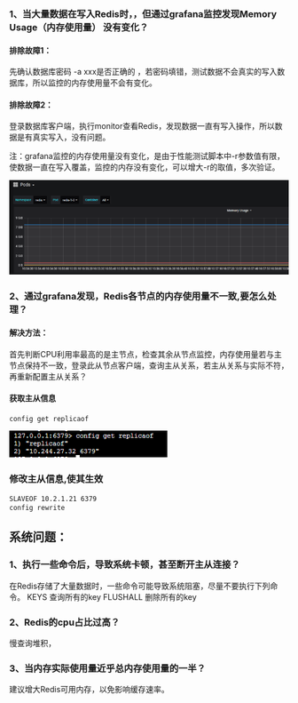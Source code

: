 ### 1、当大量数据在写入Redis时，，但通过grafana监控发现Memory Usage（内存使用量） 没有变化？
#### 排除故障1：

先确认数据库密码 -a xxx是否正确的  ，若密码填错，测试数据不会真实的写入数据库，所以监控的内存使用量不会有变化。

#### 排除故障2：

登录数据库客户端，执行monitor查看Redis，发现数据一直有写入操作，所以数据是有真实写入，没有问题。

注：grafana监控的内存使用量没有变化，是由于性能测试脚本中-r参数值有限，使数据一直在写入覆盖，监控的内存没有变化，可以增大-r的取值，多次验证。


![image](https://github.com/chenyiyi1/test1/blob/fd386a3e424cdb0e86855a75c34c03ed9078bcff/picture/5d70ed19160a6e2990ad68bd811d4a5.png)

### 2、通过grafana发现，Redis各节点的内存使用量不一致,要怎么处理？
#### 解决方法：
首先判断CPU利用率最高的是主节点，检查其余从节点监控，内存使用量若与主节点保持不一致，登录此从节点客户端，查询主从关系，若主从关系与实际不符，再重新配置主从关系？
#### 获取主从信息
```
config get replicaof
```
![image](https://github.com/chenyiyi1/test1/blob/master/picture/12d3e614c89a2dded5f453b846c7ce1.png)
### 修改主从信息,使其生效
```
SLAVEOF 10.2.1.21 6379
config rewrite
```
## 系统问题：
### 1、执行一些命令后，导致系统卡顿，甚至断开主从连接？
在Redis存储了大量数据时，一些命令可能导致系统阻塞，尽量不要执行下列命令。
KEYS 查询所有的key
FLUSHALL 删除所有的key

### 2、Redis的cpu占比过高？
慢查询堆积，

### 3、当内存实际使用量近乎总内存使用量的一半？
建议增大Redis可用内存，以免影响缓存速率。

